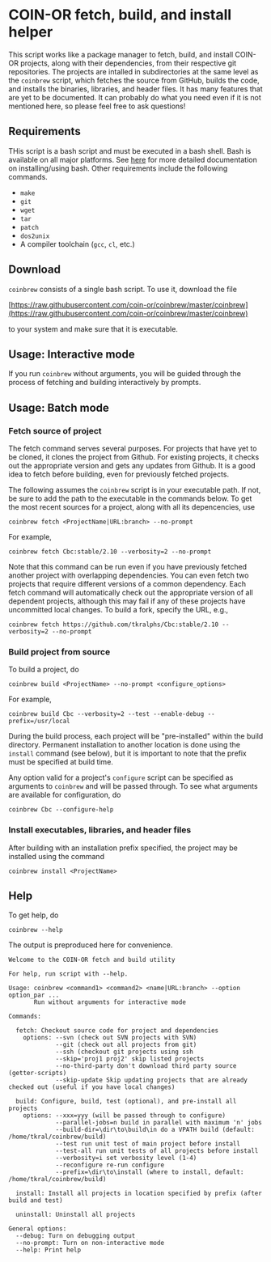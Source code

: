 # COIN-OR fetch, build, and install helper

This script works like a package manager to fetch, build, and install COIN-OR
projects, along with their dependencies, from their respective git
repositories. The projects are intalled in subdirectories at the same level as
the `coinbrew` script, which fetches the source from GitHub, builds the code,
and installs the binaries, libraries, and header files. It has many features
that are yet to be documented. It can probably do what you need even if it is
not mentioned here, so please feel free to ask questions!

## Requirements

THis script is a bash script and must be executed in a bash shell. Bash is
available on all major platforms. See [here](
https://coin-or.github.io/user_introduction.html#building-from-source) for
more detailed documentation on installing/using bash.  Other requirements
include the following commands.
  * `make`
  * `git`
  * `wget`
  * `tar`
  * `patch`
  * `dos2unix`
  * A compiler toolchain (`gcc`, `cl`, etc.)

## Download

`coinbrew` consists of a single bash script. To use it, download the file

   [https://raw.githubusercontent.com/coin-or/coinbrew/master/coinbrew](https://raw.githubusercontent.com/coin-or/coinbrew/master/coinbrew)

to your system and make sure that it is executable.

## Usage: Interactive mode

If you run `coinbrew` without arguments, you will be guided through the
process of fetching and building interactively by prompts.

## Usage: Batch mode

### Fetch source of project

The fetch command serves several purposes. For projects that have yet to be
cloned, it clones the project from Github. For existing projects, it checks
out the appropriate version and gets any updates from Github. It is a good
idea to fetch before building, even for previously fetched projects.

The following assumes the `coinbrew` script is in your executable path. If
not, be sure to add the path to the executable in the commands below. To get
the most recent sources for a project, along with all its depencencies, use 
```
coinbrew fetch <ProjectName|URL:branch> --no-prompt
```
For example,
```
coinbrew fetch Cbc:stable/2.10 --verbosity=2 --no-prompt
```
Note that this command can be run even if you have previously fetched another
project with overlapping dependencies. You can even fetch two projects that
require different versions of a common dependency. Each fetch command will
automatically check out the appropriate version of all dependent projects,
although this may fail if any of these projects have uncommitted local
changes. To build a fork, specify the URL, e.g.,
```
coinbrew fetch https://github.com/tkralphs/Cbc:stable/2.10 --verbosity=2 --no-prompt
```

### Build project from source

To build a project, do
```
coinbrew build <ProjectName> --no-prompt <configure_options>
```
For example,
```
coinbrew build Cbc --verbosity=2 --test --enable-debug --prefix=/usr/local
```
During the build process, each project will be "pre-installed" within the
build directory. Permanent installation to another location is done using the
`install` command (see below), but it is important to note that the prefix
must be specified at build time.

Any option valid for a project's `configure` script can be specified as
arguments to `coinbrew` and will be passed through. To see what arguments are
available for configuration, do
```
coinbrew Cbc --configure-help
```

### Install executables, libraries, and header files

After building with an installation prefix specified, the project may be
installed using the command
```
coinbrew install <ProjectName>
```
## Help

To get help, do
```
coinbrew --help
```
The output is preproduced here for convenience.
```
Welcome to the COIN-OR fetch and build utility

For help, run script with --help.

Usage: coinbrew <command1> <command2> <name|URL:branch> --option option_par ...
       Run without arguments for interactive mode

Commands:

  fetch: Checkout source code for project and dependencies
    options: --svn (check out SVN projects with SVN)
             --git (check out all projects from git)
             --ssh (checkout git projects using ssh
             --skip='proj1 proj2' skip listed projects
             --no-third-party don't download third party source (getter-scripts)
             --skip-update Skip updating projects that are already checked out (useful if you have local changes)

  build: Configure, build, test (optional), and pre-install all projects
    options: --xxx=yyy (will be passed through to configure)
             --parallel-jobs=n build in parallel with maximum 'n' jobs
             --build-dir=\dir\to\build\in do a VPATH build (default: /home/tkral/coinbrew/build)
             --test run unit test of main project before install
             --test-all run unit tests of all projects before install
             --verbosity=i set verbosity level (1-4)
             --reconfigure re-run configure
             --prefix=\dir\to\install (where to install, default: /home/tkral/coinbrew/build)

  install: Install all projects in location specified by prefix (after build and test)

  uninstall: Uninstall all projects

General options:
  --debug: Turn on debugging output
  --no-prompt: Turn on non-interactive mode
  --help: Print help
```